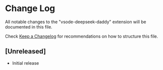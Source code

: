 # Change Log

All notable changes to the "vsode-deepseek-daddy" extension will be documented in this file.

Check [Keep a Changelog](http://keepachangelog.com/) for recommendations on how to structure this file.

## [Unreleased]

- Initial release